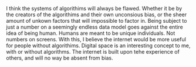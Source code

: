 I think the systems of algorithims will always be flawed. Whether it be by the creators of the algorithims and their own unconsious bias, or the sheer amount of unkown factors that will impossible to factor in. Being subject to just a number on a seemingly endless data model goes against the entire idea of being human. Humans are meant to be unique individuals. Not numbers on screens. With this, I believe the internet would be more useful for people without algorithims. 
  Digital space is an interesting concept to me, with or without algorithms. The internet is built upon tehe experience of others, and will no way be absent from bias. 
